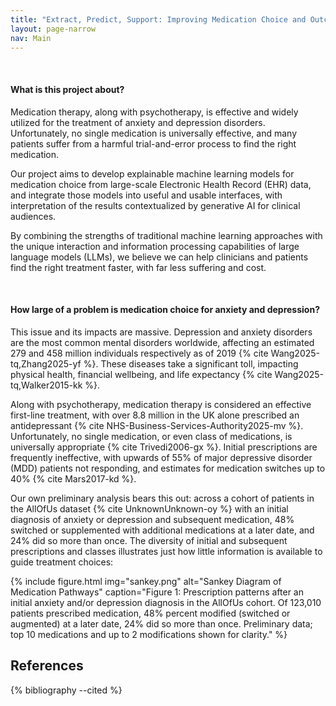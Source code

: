 ```yaml
---
title: "Extract, Predict, Support: Improving Medication Choice and Outcomes from Clinical Data to Decision Support"
layout: page-narrow
nav: Main
---
```




<br />

#### What is this project about?

Medication therapy, along with psychotherapy, is effective and widely utilized for the treatment of anxiety and depression disorders. Unfortunately, no single medication is universally effective, and many patients suffer from a harmful trial-and-error process to find the right medication.

Our project aims to develop explainable machine learning models for medication choice from large-scale Electronic Health Record (EHR) data, and integrate those models into useful and usable interfaces, with interpretation of the results contextualized by generative AI for clinical audiences.

By combining the strengths of traditional machine learning approaches with the unique interaction and information processing capabilities of large language models (LLMs), we believe we can help clinicians and patients find the right treatment faster, with far less suffering and cost.

<br />

#### How large of a problem is medication choice for anxiety and depression?

This issue and its impacts are massive. Depression and anxiety disorders are the most common mental disorders worldwide, affecting an estimated 279 and 458 million individuals respectively as of 2019 {% cite Wang2025-tq,Zhang2025-yf %}. These diseases take a significant toll, impacting physical health, financial wellbeing, and life expectancy {% cite Wang2025-tq,Walker2015-kk %}.

Along with psychotherapy, medication therapy is considered an effective first-line treatment, with over 8.8 million in the UK alone prescribed an antidepressant {% cite NHS-Business-Services-Authority2025-mv %}. Unfortunately, no single medication, or even class of medications, is universally appropriate {% cite Trivedi2006-gx %}. Initial prescriptions are frequently ineffective, with upwards of 55% of major depressive disorder (MDD) patients not responding, and estimates for medication switches up to 40% {% cite Mars2017-kd %}. 

Our own preliminary analysis bears this out: across a cohort of patients in the AllOfUs dataset {% cite UnknownUnknown-oy %} with an initial diagnosis of anxiety or depression and subsequent medication, 48% switched or supplemented with additional medications at a later date, and 24% did so more than once. The diversity of initial and subsequent prescriptions and classes illustrates just how little information is available to guide treatment choices:

{% include figure.html img="sankey.png" alt="Sankey Diagram of Medication Pathways" caption="Figure 1: Prescription patterns after an initial anxiety and/or depression diagnosis in the AllOfUs cohort. Of 123,010 patients prescribed medication, 48% percent modified (switched or augmented) at a later date, 24% did so more than once. Preliminary data; top 10 medications and up to 2 modifications shown for clarity." %}






## References

{% bibliography --cited %}